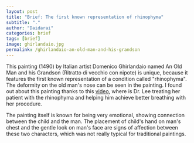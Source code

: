 ```yaml
---
layout: post
title: "Brief: The first known representation of rhinophyma"
subtitle: "."
author: "Daidarai"
categories: brief
tags: [brief]
image: ghirlandaio.jpg
permalink: /ghirlandaio-an-old-man-and-his-grandson
---
```


This painting (1490) by Italian artist Domenico Ghirlandaio named An Old Man and his Grandson (Ritratto di vecchio con nipote) is unique, because it features the first known representation of a condition called "rhinophyma". The deformity on the old man's nose can be seen in the painting. I found out about this painting thanks to this [video](https://www.youtube.com/watch?v=s6gKTy9oyhA), where is Dr. Lee treating her patient with the rhinophyma and helping him achieve better breathing with her procedure.

The painting itself is known for being very emotional, showing connection between the child and the man. The placement of child's hand on man's chest and the gentle look on man's face are signs of affection between these two characters, which was not really typical for traditional paintings.


